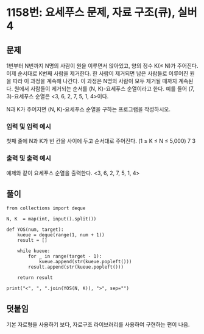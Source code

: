 # 1158번: 요세푸스 문제, 자료 구조(큐), 실버4

## 문제
1번부터 N번까지 N명의 사람이 원을 이루면서 앉아있고, 양의 정수 K(≤ N)가 주어진다. 이제 순서대로 K번째 사람을 제거한다. 한 사람이 제거되면 남은 사람들로 이루어진 원을 따라 이 과정을 계속해 나간다. 이 과정은 N명의 사람이 모두 제거될 때까지 계속된다. 원에서 사람들이 제거되는 순서를 (N, K)-요세푸스 순열이라고 한다. 예를 들어 (7, 3)-요세푸스 순열은 <3, 6, 2, 7, 5, 1, 4>이다.

N과 K가 주어지면 (N, K)-요세푸스 순열을 구하는 프로그램을 작성하시오.

### 입력 및 입력 예시
첫째 줄에 N과 K가 빈 칸을 사이에 두고 순서대로 주어진다. (1 ≤ K ≤ N ≤ 5,000)
7 3

### 출력 및 출력 예시
예제와 같이 요세푸스 순열을 출력한다.
<3, 6, 2, 7, 5, 1, 4>

## 풀이
<pre><code>from collections import deque

N, K  = map(int, input().split())

def YOS(num, target):
    kueue = deque(range(1, num + 1))
    result = []

    while kueue:
        for _ in range(target - 1):
            kueue.append(str(kueue.popleft()))
        result.append(str(kueue.popleft()))

    return result

print("<", ", ".join(YOS(N, K)), ">", sep="")</code></pre>

## 덧붙임   
기본 자료형을 사용하기 보다, 자료구조 라이브러리를 사용하여 구현하는 편이 나음.
